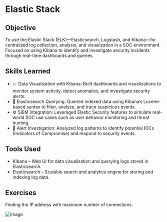 # Elastic Stack

## Objective

To use the Elastic Stack (ELK)—Elasticsearch, Logstash, and Kibana—for centralized log collection, analysis, and visualization in a SOC environment. Focused on using Kibana to identify and investigate security incidents through real-time dashboards and queries.

## Skills Learned

- 📈 Data Visualization with Kibana: Built dashboards and visualizations to monitor system activity, detect anomalies, and investigate security alerts.
- 🧠 Elasticsearch Querying: Queried indexed data using Kibana’s Lucene-based syntax to filter, analyze, and trace suspicious events.
- ⚙️ SIEM Integration: Leveraged Elastic Security features to simulate real-world SOC use cases such as user behavior monitoring and threat hunting.
- 🚨 Alert Investigation: Analyzed log patterns to identify potential IOCs (Indicators of Compromise) and respond to security events.

## Tools Used

- Kibana – Web UI for data visualization and querying logs stored in Elasticsearch.
- Elasticsearch – Scalable search and analytics engine for storing and indexing log data.

## Exercises

Finding the IP address with maximum number of connections.

![image](https://github.com/user-attachments/assets/c8b2f6ce-f671-4151-9d53-58e55653351d)
